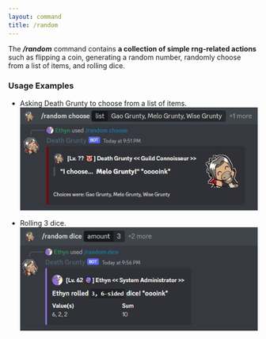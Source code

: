 ```yaml
---
layout: command
title: /random
---
```


The ***/random*** command contains **a collection of simple rng-related actions** such as flipping a coin, generating a random number, randomly choose from a list of items, and rolling dice.

### Usage Examples

- Asking Death Grunty to choose from a list of items.
![Asking Death Grunty to choose from a list of items.](../images/examples/random-choose.jpg)

- Rolling 3 dice.
![Rolling 3 dice.](../images/examples/random-dice.jpg)